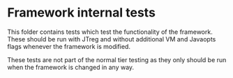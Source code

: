 # Framework internal tests
This folder contains tests which test the functionality of the framework. These should be run with JTreg and without additional VM and Javaopts flags whenever the framework is modified. 

These tests are not part of the normal tier testing as they only should be run when the framework is changed in any way.
